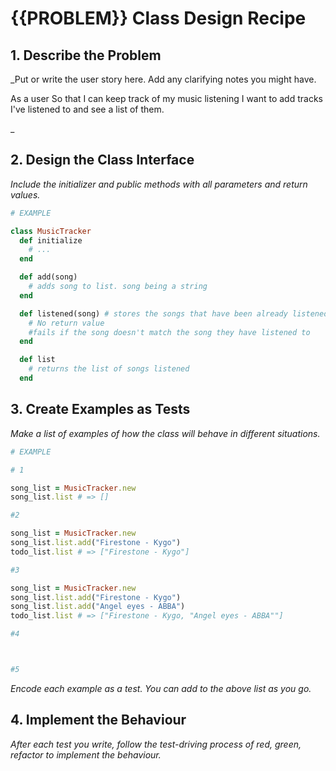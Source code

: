 # {{PROBLEM}} Class Design Recipe

## 1. Describe the Problem

_Put or write the user story here. Add any clarifying notes you might have.

As a user
So that I can keep track of my music listening
I want to add tracks I've listened to and see a list of them.

_

## 2. Design the Class Interface

_Include the initializer and public methods with all parameters and return values._

```ruby
# EXAMPLE

class MusicTracker
  def initialize 
    # ...
  end

  def add(song)
    # adds song to list. song being a string
  end

  def listened(song) # stores the songs that have been already listened to 
    # No return value
    #fails if the song doesn't match the song they have listened to
  end

  def list
    # returns the list of songs listened 
  end


```

## 3. Create Examples as Tests

_Make a list of examples of how the class will behave in different situations._

```ruby
# EXAMPLE

# 1

song_list = MusicTracker.new
song_list.list # => []

#2

song_list = MusicTracker.new
song_list.list.add("Firestone - Kygo")
todo_list.list # => ["Firestone - Kygo"]

#3

song_list = MusicTracker.new
song_list.list.add("Firestone - Kygo")
song_list.list.add("Angel eyes - ABBA")
todo_list.list # => ["Firestone - Kygo, "Angel eyes - ABBA""]

#4



#5


```

_Encode each example as a test. You can add to the above list as you go._

## 4. Implement the Behaviour

_After each test you write, follow the test-driving process of red, green, refactor to implement the behaviour._
